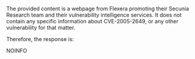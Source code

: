 The provided content is a webpage from Flexera promoting their Secunia Research team and their vulnerability intelligence services. It does not contain any specific information about CVE-2005-2649, or any other vulnerability for that matter.

Therefore, the response is:

NOINFO